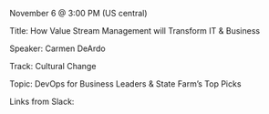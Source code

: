 November 6 @ 3:00 PM (US central)

Title: How Value Stream Management will Transform IT & Business

Speaker: Carmen DeArdo

Track: Cultural Change

Topic: DevOps for Business Leaders & State Farm’s Top Picks

Links from Slack:

